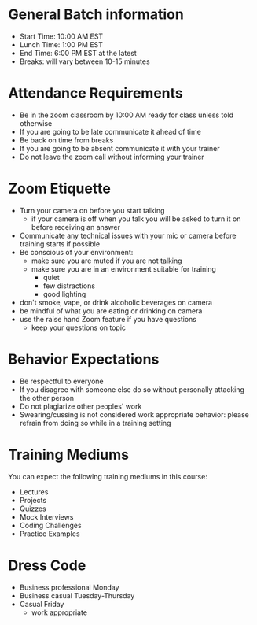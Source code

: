 # General Batch information
- Start Time:   10:00 AM EST
- Lunch Time:   1:00 PM EST
- End Time:     6:00 PM EST at the latest
- Breaks:       will vary between 10-15 minutes

# Attendance Requirements
- Be in the zoom classroom by 10:00 AM ready for class unless told otherwise
- If you are going to be late communicate it ahead of time
- Be back on time from breaks
- If you are going to be absent communicate it with your trainer
- Do not leave the zoom call without informing your trainer

# Zoom Etiquette
- Turn your camera on before you start talking
    - if your camera is off when you talk you will be asked to turn it on before receiving an answer
- Communicate any technical issues with your mic or camera before training starts if possible
- Be conscious of your environment:
    - make sure you are muted if you are not talking
    - make sure you are in an environment suitable for training
        - quiet
        - few distractions
        - good lighting
- don't smoke, vape, or drink alcoholic beverages on camera
- be mindful of what you are eating or drinking on camera
- use the raise hand Zoom feature if you have questions
    - keep your questions on topic
# Behavior Expectations
- Be respectful to everyone
- If you disagree with someone else do so without personally attacking the other person
- Do not plagiarize other peoples' work
- Swearing/cussing is not considered work appropriate behavior: please refrain from doing so while in a training setting

# Training Mediums
You can expect the following training mediums in this course:
- Lectures
- Projects
- Quizzes
- Mock Interviews
- Coding Challenges
- Practice Examples

# Dress Code
- Business professional Monday
- Business casual Tuesday-Thursday
- Casual Friday
    - work appropriate
